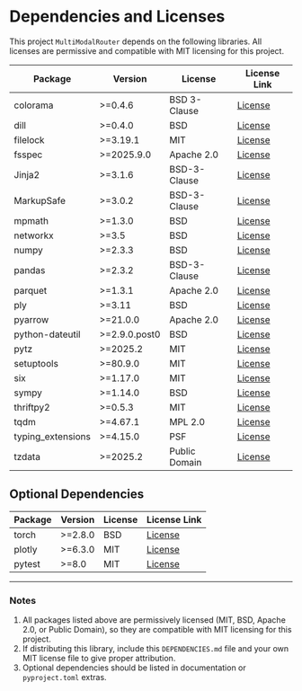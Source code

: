 # Dependencies and Licenses

This project `MultiModalRouter` depends on the following libraries. All licenses are permissive and compatible with MIT licensing for this project.  

| Package | Version | License | License Link |
|---------|---------|---------|--------------|
| colorama | >=0.4.6 | BSD 3-Clause | [License](https://github.com/tartley/colorama/blob/master/LICENSE) |
| dill | >=0.4.0 | BSD | [License](https://github.com/uqfoundation/dill/blob/main/LICENSE) |
| filelock | >=3.19.1 | MIT | [License](https://github.com/tox-dev/py-filelock/blob/main/LICENSE) |
| fsspec | >=2025.9.0 | Apache 2.0 | [License](https://github.com/fsspec/filesystem_spec/blob/main/LICENSE) |
| Jinja2 | >=3.1.6 | BSD-3-Clause | [License](https://github.com/pallets/jinja/blob/main/LICENSE) |
| MarkupSafe | >=3.0.2 | BSD-3-Clause | [License](https://github.com/pallets/markupsafe/blob/main/LICENSE) |
| mpmath | >=1.3.0 | BSD | [License](https://github.com/fredrik-johansson/mpmath/blob/master/LICENSE) |
| networkx | >=3.5 | BSD | [License](https://github.com/networkx/networkx/blob/main/LICENSE.txt) |
| numpy | >=2.3.3 | BSD | [License](https://github.com/numpy/numpy/blob/main/LICENSE.txt) |
| pandas | >=2.3.2 | BSD-3-Clause | [License](https://github.com/pandas-dev/pandas/blob/main/LICENSE) |
| parquet | >=1.3.1 | Apache 2.0 | [License](https://github.com/urschrei/parquet-python/blob/master/LICENSE) |
| ply | >=3.11 | BSD | [License](https://github.com/dabeaz/ply/blob/master/LICENSE.txt) |
| pyarrow | >=21.0.0 | Apache 2.0 | [License](https://github.com/apache/arrow/blob/master/LICENSE) |
| python-dateutil | >=2.9.0.post0 | BSD | [License](https://github.com/dateutil/dateutil/blob/master/LICENSE.txt) |
| pytz | >=2025.2 | MIT | [License](https://github.com/stub42/pytz/blob/master/LICENSE) |
| setuptools | >=80.9.0 | MIT | [License](https://github.com/pypa/setuptools/blob/main/LICENSE) |
| six | >=1.17.0 | MIT | [License](https://github.com/benjaminp/six/blob/master/LICENSE) |
| sympy | >=1.14.0 | BSD | [License](https://github.com/sympy/sympy/blob/master/LICENSE) |
| thriftpy2 | >=0.5.3 | MIT | [License](https://github.com/Thriftpy/thriftpy2/blob/master/LICENSE) |
| tqdm | >=4.67.1 | MPL 2.0 | [License](https://github.com/tqdm/tqdm/blob/master/LICENSE) |
| typing_extensions | >=4.15.0 | PSF | [License](https://github.com/python/typing_extensions/blob/main/LICENSE) |
| tzdata | >=2025.2 | Public Domain | [License](https://github.com/python/tzdata) |

## Optional Dependencies

| Package | Version | License | License Link |
|---------|---------|---------|--------------|
| torch | >=2.8.0 | BSD | [License](https://github.com/pytorch/pytorch/blob/master/LICENSE) |
| plotly | >=6.3.0 | MIT | [License](https://github.com/plotly/plotly.py/blob/master/LICENSE) |
| pytest | >=8.0 | MIT | [License](https://github.com/pytest-dev/pytest/blob/main/LICENSE) |

---

### Notes

1. All packages listed above are permissively licensed (MIT, BSD, Apache 2.0, or Public Domain), so they are compatible with MIT licensing for this project.  
2. If distributing this library, include this `DEPENDENCIES.md` file and your own MIT license file to give proper attribution.  
3. Optional dependencies should be listed in documentation or `pyproject.toml` extras.  
